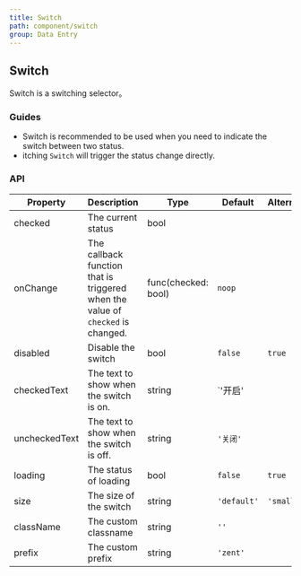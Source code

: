 ```yaml
---
title: Switch
path: component/switch
group: Data Entry
---
```


## Switch

Switch is a switching selector。

### Guides

-  Switch is recommended to be used when you need to indicate the switch between two status.
-  itching `Switch` will trigger the status change directly.

### API

| Property     |  Description  | Type     | Default  | Alternative |
| ----------- | ------------ | --------- | --------- | --------- |
| checked       | The current status  | bool    |         |           |
| onChange      | The callback function that is triggered when the value of `checked` is changed. | func(checked: bool) | `noop`      |           |
| disabled      | Disable the switch  | bool   | `false`     |   `true`    |
| checkedText   | The text to show when the switch is on. | string   |`'开启'| |
| uncheckedText | The text to show when the switch is off.| string | `'关闭'`| |
| loading| The status of loading | bool| `false`     |  `true`         |
| size | The size of the switch | string | `'default'` | `'small'` |
| className     | The custom classname | string  | `''`        |  |
| prefix        | The custom prefix  | string  | `'zent'`    |     |
